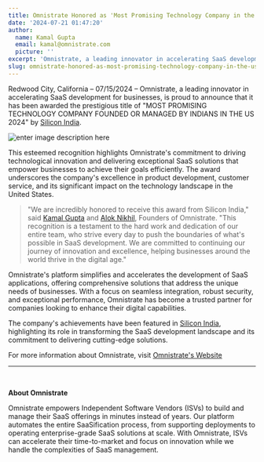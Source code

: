 ```yaml
---
title: Omnistrate Honored as 'Most Promising Technology Company in the US 2024' by Silicon India
date: '2024-07-21 01:47:20'
author:
  name: Kamal Gupta
  email: kamal@omnistrate.com
  picture: ''
excerpt: 'Omnistrate, a leading innovator in accelerating SaaS development for businesses, is proud to announce that it has been awarded the prestigious title of "MOST...'
slug: omnistrate-honored-as-most-promising-technology-company-in-the-us-2024-by-silicon-india
---
```


Redwood City, California – 07/15/2024 – Omnistrate, a leading innovator in accelerating SaaS development for businesses, is proud to announce that it has been awarded the prestigious title of "MOST PROMISING TECHNOLOGY COMPANY FOUNDED OR MANAGED BY INDIANS IN THE US 2024" by [Silicon India][1].

![enter image description here][2]

This esteemed recognition highlights Omnistrate's commitment to driving technological innovation and delivering exceptional SaaS solutions that empower businesses to achieve their goals efficiently. The award underscores the company's excellence in product development, customer service, and its significant impact on the technology landscape in the United States.

> "We are incredibly honored to receive this award from Silicon India,"
> said [Kamal Gupta][3] and [Alok Nikhil][4], Founders of Omnistrate.
> "This recognition is a testament to the hard work and dedication of
> our entire team, who strive every day to push the boundaries of what's
> possible in SaaS development. We are committed to continuing our
> journey of innovation and excellence, helping businesses around the
> world thrive in the digital age."

Omnistrate's platform simplifies and accelerates the development of SaaS applications, offering comprehensive solutions that address the unique needs of businesses. With a focus on seamless integration, robust security, and exceptional performance, Omnistrate has become a trusted partner for companies looking to enhance their digital capabilities.

The company's achievements have been featured in [Silicon India][5], highlighting its role in transforming the SaaS development landscape and its commitment to delivering cutting-edge solutions.

For more information about Omnistrate, visit [Omnistrate's Website][6]
 

  --------------------------------------------------------------------------------------------------------------------
<br>


**About Omnistrate**

Omnistrate empowers Independent Software Vendors (ISVs) to build and manage their SaaS offerings in minutes instead of years. Our platform automates the entire SaaSification process, from supporting deployments to operating enterprise-grade SaaS solutions at scale. With Omnistrate, ISVs can accelerate their time-to-market and focus on innovation while we handle the complexities of SaaS management.


  [1]: https://www.siliconindia.com/
  [2]: https://drive.google.com/thumbnail?id=15nAZOt4B9w0uE0kHERERKgdbTiucwxaU&sz=w720
  [3]: https://www.linkedin.com/in/kkgupta2/
  [4]: https://www.linkedin.com/in/nikhilalok/
  [5]: https://www.siliconindia.com/vendor/omnistrate-accelerating-saas-development-for-businesses-cid-4360.html
  [6]: https://omnistrate.com

